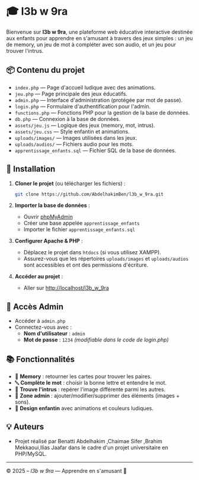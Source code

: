 # 🎓 l3b w 9ra 

Bienvenue sur **l3b w 9ra**, une plateforme web éducative interactive destinée aux enfants pour apprendre en s'amusant à travers des jeux simples : un jeu de memory, un jeu de mot à compléter avec son audio, et un jeu pour trouver l'intrus.

## 📦 Contenu du projet

- `index.php` — Page d'accueil ludique avec des animations.
- `jeu.php` — Page principale des jeux éducatifs.
- `admin.php` — Interface d'administration (protégée par mot de passe).
- `login.php` — Formulaire d'authentification pour l'admin.
- `functions.php` — Fonctions PHP pour la gestion de la base de données.
- `db.php` — Connexion à la base de données.
- `assets/jeu.js` — Logique des jeux (memory, mot, intrus).
- `assets/jeu.css` — Style enfantin et animations.
- `uploads/images/` — Images utilisées dans les jeux.
- `uploads/audios/` — Fichiers audio pour les mots.
- `apprentissage_enfants.sql` — Fichier SQL de la base de données.

## 🚀 Installation

1. **Cloner le projet** (ou télécharger les fichiers) :
   ```bash
   git clone https://github.com/AbdelhakimBen/l3b_w_9ra.git
   ```

2. **Importer la base de données** :
   - Ouvrir [phpMyAdmin](http://localhost/phpmyadmin)
   - Créer une base appelée `apprentissage_enfants`
   - Importer le fichier `apprentissage_enfants.sql`

3. **Configurer Apache & PHP** :
   - Déplacez le projet dans `htdocs` (si vous utilisez XAMPP).
   - Assurez-vous que les répertoires `uploads/images` et `uploads/audios` sont accessibles et ont des permissions d'écriture.

4. **Accéder au projet** :
   - Aller sur [http://localhost/l3b_w_9ra](http://localhost/l3b_w_9ra)

## 🔐 Accès Admin

- Accéder à `admin.php`
- Connectez-vous avec :
  - **Nom d'utilisateur** : `admin`
  - **Mot de passe** : `1234` *(modifiable dans le code de login.php)*

## 📚 Fonctionnalités

- 🧠 **Memory** : retourner les cartes pour trouver les paires.
- 🔤 **Complète le mot** : choisir la bonne lettre et entendre le mot.
- 🚨 **Trouve l'intrus** : repérer l'image différente parmi les autres.
- 🔐 **Zone admin** : ajouter/modifier/supprimer des éléments (images + sons).
- 🎨 **Design enfantin** avec animations et couleurs ludiques.

## 💡 Auteurs

- Projet réalisé par Benatti Abdelhakim ,Chaimae Sifer ,Brahim Mekkaoui,Ilias Jaafar dans le cadre d'un projet universitaire en PHP/MySQL.

---

© 2025 – *l3b w 9ra* — Apprendre en s'amusant 🎉
